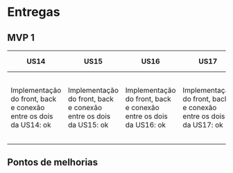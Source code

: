 # Entregas 
## MVP 1
US14 | US15 | US16 | US17 | Casos de teste
-----|------|------|------|---------------
Implementação do front, back e conexão entre os dois da US14: ok | Implementação do front, back e conexão entre os dois da US15: ok | Implementação do front, back e conexão entre os dois da US16: ok | Implementação do front, back e conexão entre os dois da US17: ok | Executar casos de teste unitário para validar o produto: ok 

## Pontos de melhorias

